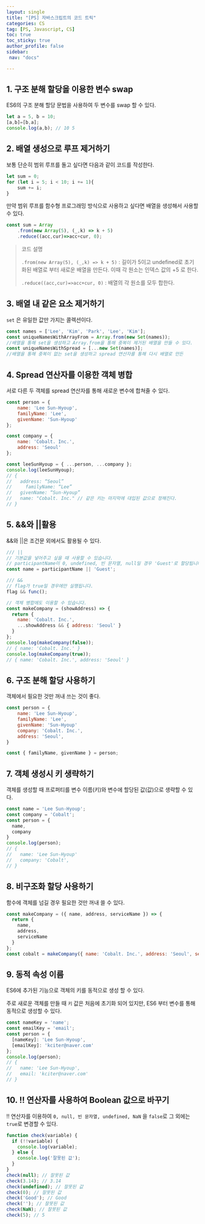 ```yaml
---
layout: single
title: "[PS] 자바스크립트의 코드 트릭"
categories: CS
tag: [PS, Javascript, CS]
toc: true
toc_sticky: true
author_profile: false
sidebar:
 nav: "docs"

---
```


## 1. 구조 분해 할당을 이용한 변수 swap

ES6의 구조 분해 할당 문법을 사용하여 두 변수를 swap 할 수 있다.

```js
let a = 5, b = 10;
[a,b]=[b,a];
console.log(a,b); // 10 5 
```

## 2. 배열 생성으로 루프 제거하기

보통 단순히 범위 루프를 돌고 싶다면 다음과 같이 코드를 작성한다.

```js
let sum = 0;
for (let i = 5; i < 10; i += 1){
    sum += i;
}
```

만약 범위 루프를 함수형 프로그래밍 방식으로 사용하고 싶다면 배열을 생성해서 사용할 수 있다.

```js
const sum = Array
    .from(new Array(5), (_,k) => k + 5)
    .reduce((acc,cur)=>acc+cur, 0);
```

> 코드 설명
> 
>  `.from(new Array(5), (_,k) => k + 5)` : 길이가 5이고 undefined로 초기화된 배열로 부터 새로운 배열을 만든다. 이때 각 원소는 인덱스 값의 +5 로 한다. 
> 
> `.reduce((acc,cur)=>acc+cur, 0)` : 배열의 각 원소를 모두 합한다.  

## 3. 배열 내 같은 요소 제거하기

`set` 은 유일한 값만 가지는 콜렉션이다.

```js
const names = ['Lee', 'Kim', 'Park', 'Lee', 'Kim'];
const uniqueNamesWithArrayFrom = Array.from(new Set(names));
//배열을 통해 set을 생성하고 Array.from을 통해 중복이 제거된 배열을 만들 수 있다.
const uniqueNamesWithSpread = [...new Set(names)];
//배열을 통해 중복이 없는 set을 생성하고 spread 연산자를 통해 다시 배열로 만든
```

## 4. Spread 연산자를 이용한 객체 병합

서로 다른 두 객체를 spread 연산자를 통해 새로운 변수에 합쳐줄 수 있다.

```js
const person = {
    name: 'Lee Sun-Hyoup',
    familyName: 'Lee',
    givenName: 'Sun-Hyoup'
};

const company = {
    name: 'Cobalt. Inc.',
    address: 'Seoul'
};

const leeSunHyoup = { ...person, ...company };
console.log(leeSunHyoup);
// {
//   address: “Seoul”
//     familyName: “Lee”
//   givenName: “Sun-Hyoup”
//   name: "Cobalt. Inc." // 같은 키는 마지막에 대입된 값으로 정해진다.
// }
```

## 5. &&와 \|\|활용

&&와 \|\|은 조건문 외에서도 활용될 수 있다. 

```js
/// ||
// 기본값을 넣어주고 싶을 때 사용할 수 있습니다.
// participantName이 0, undefined, 빈 문자열, null일 경우 'Guest'로 할당됩니다.
const name = participantName || 'Guest';

/// &&
// flag가 true일 경우에만 실행됩니다.
flag && func();

// 객체 병합에도 이용할 수 있습니다.
const makeCompany = (showAddress) => {
  return {
    name: 'Cobalt. Inc.',
    ...showAddress && { address: 'Seoul' }
  }
};
console.log(makeCompany(false));
// { name: 'Cobalt. Inc.' }
console.log(makeCompany(true));
// { name: 'Cobalt. Inc.', address: 'Seoul' }
```

## 6. 구조 분해 할당 사용하기

객체에서 필요한 것만 꺼내 쓰는 것이 좋다.

```js
const person = {
    name: 'Lee Sun-Hyoup',
    familyName: 'Lee',
    givenName: 'Sun-Hyoup'
    company: 'Cobalt. Inc.',
    address: 'Seoul',
}

const { familyName, givenName } = person;
```

## 7. 객체 생성시 키 생략하기

객체를 생성할 때 프로퍼티를 변수 이름(키)와 변수에 할당된 값(값)으로 생략할 수 있다.

```js
const name = 'Lee Sun-Hyoup';
const company = 'Cobalt';
const person = {
  name,
  company
}
console.log(person);
// {
//   name: 'Lee Sun-Hyoup'
//   company: 'Cobalt',
// }
```

## 8. 비구조화 할당 사용하기

함수에 객체를 넘길 경우 필요한 것만 꺼내 쓸 수 있다.

```js
const makeCompany = ({ name, address, serviceName }) => {
  return {
    name,
    address,
    serviceName
  }
};
const cobalt = makeCompany({ name: 'Cobalt. Inc.', address: 'Seoul', serviceName: 'Present' });
```

## 9. 동적 속성 이름

ES6에 추가된 기능으로 객체의 키를 동적으로 생성 할 수 있다.

주로 새로운 객체를 만들 때 `키` 값은 처음에 초기화 되어 있지만, ES6 부터 변수를 통해 동적으로 생성할 수 있다. 

```js
const nameKey = 'name';
const emailKey = 'email';
const person = {
  [nameKey]: 'Lee Sun-Hyoup',
  [emailKey]: 'kciter@naver.com'
};
console.log(person);
// {
//   name: 'Lee Sun-Hyoup',
//   email: 'kciter@naver.com'
// }
```

## 10. !! 연산자를 사용하여 Boolean 값으로 바꾸기

!! 연산자를 이용하여 `0, null, 빈 문자열, undefined, NaN` 을 `false`로 그 외에는 `true`로 변경할 수 있다.

```js
function check(variable) {
  if (!!variable) {
    console.log(variable);
  } else {
    console.log('잘못된 값');
  }
}
check(null); // 잘못된 값
check(3.14); // 3.14
check(undefined); // 잘못된 값
check(0); // 잘못된 값
check('Good'); // Good
check(''); // 잘못된 값
check(NaN); // 잘못된 값
check(5); // 5
```
